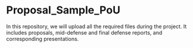 # Proposal_Sample_PoU
In this repository, we will upload all the required files during the project. It includes proposals, mid-defense and final defense reports, and corresponding presentations.
